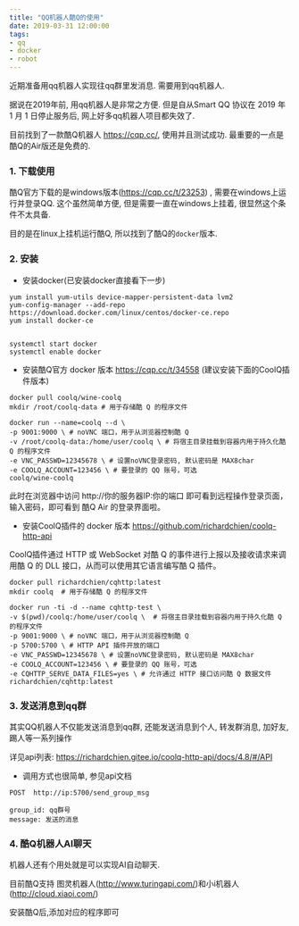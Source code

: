 ```yaml
---
title: "QQ机器人酷Q的使用"
date: 2019-03-31 12:00:00
tags:
- qq
- docker
- robot
---
```




近期准备用qq机器人实现往qq群里发消息. 需要用到qq机器人.

据说在2019年前, 用qq机器人是非常之方便. 但是自从Smart QQ 协议在 2019 年 1 月 1 日停止服务后, 网上好多qq机器人项目都失效了.

目前找到了一款酷Q机器人 https://cqp.cc/, 使用并且测试成功.  最重要的一点是酷Q的Air版还是免费的.



<!-- more -->

### 1. 下载使用

酷Q官方下载的是windows版本(https://cqp.cc/t/23253) , 需要在windows上运行并登录QQ. 这个虽然简单方便, 但是需要一直在windows上挂着, 很显然这个条件不太具备.

目的是在linux上挂机运行酷Q, 所以找到了酷Q的`docker`版本.



### 2. 安装

+ 安装docker(已安装docker直接看下一步)

```shell
yum install yum-utils device-mapper-persistent-data lvm2
yum-config-manager --add-repo https://download.docker.com/linux/centos/docker-ce.repo
yum install docker-ce


systemctl start docker
systemctl enable docker
```



+ 安装酷Q官方 docker 版本  https://cqp.cc/t/34558 (建议安装下面的CoolQ插件版本)

```shell
docker pull coolq/wine-coolq
mkdir /root/coolq-data # 用于存储酷 Q 的程序文件

docker run --name=coolq --d \
-p 9001:9000 \ # noVNC 端口，用于从浏览器控制酷 Q
-v /root/coolq-data:/home/user/coolq \ # 将宿主目录挂载到容器内用于持久化酷 Q 的程序文件
-e VNC_PASSWD=12345678 \ # 设置noVNC登录密码, 默认密码是 MAX8char
-e COOLQ_ACCOUNT=123456 \ # 要登录的 QQ 账号，可选
coolq/wine-coolq
```

此时在浏览器中访问 http://你的服务器IP:你的端口 即可看到远程操作登录页面，输入密码，即可看到 酷Q Air 的登录界面啦。



+ 安装CoolQ插件的 docker 版本 https://github.com/richardchien/coolq-http-api

CoolQ插件通过 HTTP 或 WebSocket 对酷 Q 的事件进行上报以及接收请求来调用酷 Q 的 DLL 接口，从而可以使用其它语言编写酷 Q 插件。

  

```shell
docker pull richardchien/cqhttp:latest
mkdir coolq  # 用于存储酷 Q 的程序文件

docker run -ti -d --name cqhttp-test \
-v $(pwd)/coolq:/home/user/coolq \  # 将宿主目录挂载到容器内用于持久化酷 Q 的程序文件
-p 9001:9000 \ # noVNC 端口，用于从浏览器控制酷 Q
-p 5700:5700 \ # HTTP API 插件开放的端口
-e VNC_PASSWD=12345678 \ # 设置noVNC登录密码, 默认密码是 MAX8char
-e COOLQ_ACCOUNT=123456 \ # 要登录的 QQ 账号，可选
-e CQHTTP_SERVE_DATA_FILES=yes \ # 允许通过 HTTP 接口访问酷 Q 数据文件
richardchien/cqhttp:latest
```



### 3. 发送消息到qq群

其实QQ机器人不仅能发送消息到qq群, 还能发送消息到个人, 转发群消息, 加好友, 踢人等一系列操作

详见api列表:  https://richardchien.gitee.io/coolq-http-api/docs/4.8/#/API



+ 调用方式也很简单, 参见api文档

```
POST  http://ip:5700/send_group_msg

group_id: qq群号
message: 发送的消息
```



### 4. 酷Q机器人AI聊天

机器人还有个用处就是可以实现AI自动聊天.

目前酷Q支持 图灵机器人(http://www.turingapi.com/)和小i机器人(http://cloud.xiaoi.com/)

安装酷Q后,添加对应的程序即可